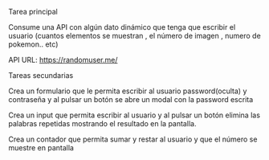 Tarea principal

Consume una API con algún dato dinámico que tenga que escribir el usuario (cuantos elementos se muestran , el número de imagen , numero de pokemon.. etc)


API URL: https://randomuser.me/


Tareas secundarias

Crea un formulario que le permita escribir al usuario password(oculta) y contraseña y al pulsar un botón se abre un modal con la password escrita

Crea un input que permita escribir al usuario y al pulsar un botón elimina las palabras repetidas mostrando el resultado en la pantalla.

Crea un contador que permita sumar y restar al usuario y que el número se muestre en pantalla